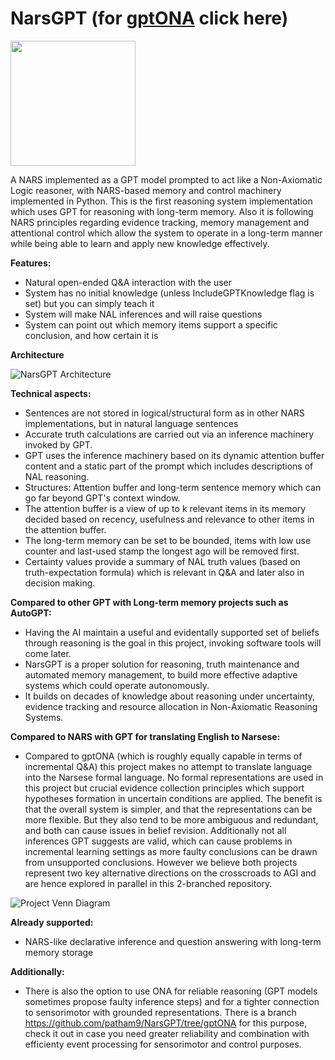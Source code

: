# NarsGPT (for [gptONA](https://github.com/patham9/NarsGPT/tree/gptONA) click here)

<img src="https://user-images.githubusercontent.com/8284677/232368549-5337cf02-63fd-43ae-bf15-6ba9935a5419.png" width="200px">

A NARS implemented as a GPT model prompted to act like a Non-Axiomatic Logic reasoner, with NARS-based memory and control machinery implemented in Python.
This is the first reasoning system implementation which uses GPT for reasoning with long-term memory. Also it is following NARS principles regarding evidence tracking, memory management and attentional control which allow the system to operate in a long-term manner while being able to learn and apply new knowledge effectively.

**Features:**
- Natural open-ended Q&A interaction with the user
- System has no initial knowledge (unless IncludeGPTKnowledge flag is set) but you can simply teach it
- System will make NAL inferences and will raise questions
- System can point out which memory items support a specific conclusion, and how certain it is

**Architecture**

![NarsGPT Architecture](https://user-images.githubusercontent.com/8284677/232365471-faa3ccaf-5078-4830-905f-e8d7d520dde6.png)

**Technical aspects:**
- Sentences are not stored in logical/structural form as in other NARS implementations, but in natural language sentences
- Accurate truth calculations are carried out via an inference machinery invoked by GPT.
- GPT uses the inference machinery based on its dynamic attention buffer content and a static part of the prompt which includes descriptions of NAL reasoning.
- Structures: Attention buffer and long-term sentence memory which can go far beyond GPT's context window.
- The attention buffer is a view of up to k relevant items in its memory decided based on recency, usefulness and relevance to other items in the attention buffer.
- The long-term memory can be set to be bounded, items with low use counter and last-used stamp the longest ago will be removed first.
- Certainty values provide a summary of NAL truth values (based on truth-expectation formula) which is relevant in Q&A and later also in decision making.

**Compared to other GPT with Long-term memory projects such as AutoGPT:**

- Having the AI maintain a useful and evidentally supported set of beliefs through reasoning is the goal in this project, invoking software tools will come later.
- NarsGPT is a proper solution for reasoning, truth maintenance and automated memory management, to build more effective adaptive systems which could operate autonomously.
- It builds on decades of knowledge about reasoning under uncertainty, evidence tracking and resource allocation in Non-Axiomatic Reasoning Systems.

**Compared to NARS with GPT for translating English to Narsese:**

- Compared to gptONA (which is roughly equally capable in terms of incremental Q&A) this project makes no attempt to translate language into the Narsese formal language. No formal representations are used in this project but crucial evidence collection principles which support hypotheses formation in uncertain conditions are applied. The benefit is that the overall system is simpler, and that the representations can be more flexible. But they also tend to be more ambiguous and redundant, and both can cause issues in belief revision. Additionally not all inferences GPT suggests are valid, which can cause problems in incremental learning settings as more faulty conclusions can be drawn from unsupported conclusions.
However we believe both projects represent two key alternative directions on the crosscroads to AGI and are hence explored in parallel in this 2-branched repository.

![Project Venn Diagram](https://user-images.githubusercontent.com/8284677/234832807-f26aaa18-afb9-4f6e-91ea-c667b74f1a5d.png)

**Already supported:**
- NARS-like declarative inference and question answering with long-term memory storage

**Additionally:**

- There is also the option to use ONA for reliable reasoning (GPT models sometimes propose faulty inference steps) and for a tighter connection to sensorimotor with grounded representations. There is a branch https://github.com/patham9/NarsGPT/tree/gptONA for this purpose, check it out in case you need greater reliability and combination with efficienty event processing for sensorimotor and control purposes.
